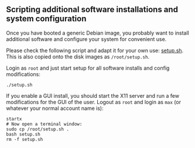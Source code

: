 Scripting additional software installations and system configuration
--------------------------------------------------------------------

Once you have booted a generic Debian image, you probably want to install
additional software and configure your system for convenient use.

Please check the following script and adapt it for your own use:
[setup.sh](https://github.com/laroche/arm-devel-infrastructure/blob/master/vmdb2-debian/setup.sh).
This is also copied onto the disk images as `/root/setup.sh`.

Login as `root` and just start setup for all software installs and config modifications:
```shell
./setup.sh
```

If you enable a GUI install, you should start the X11 server and run a few modifications
for the GUI of the user. Logout as `root` and login as `max` (or whatever your normal account
name is):

```shell
startx
# Now open a terminal window:
sudo cp /root/setup.sh .
bash setup.sh
rm -f setup.sh
```

